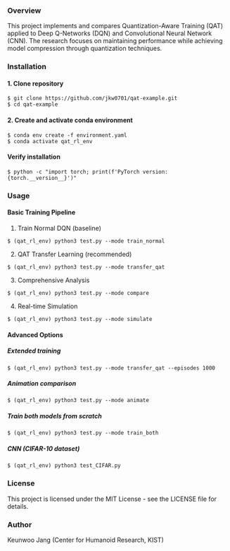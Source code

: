 ### Overview
This project implements and compares Quantization-Aware Training (QAT) applied to Deep Q-Networks (DQN) and Convolutional Neural Network (CNN). The research focuses on maintaining performance while achieving model compression through quantization techniques.

### Installation
#### 1. Clone repository
```
$ git clone https://github.com/jkw0701/qat-example.git
$ cd qat-example
```

#### 2. Create and activate conda environment
```
$ conda env create -f environment.yaml
$ conda activate qat_rl_env
```

#### Verify installation
```
$ python -c "import torch; print(f'PyTorch version: {torch.__version__}')"
```
 
### Usage
#### Basic Training Pipeline
1. Train Normal DQN (baseline)
```
$ (qat_rl_env) python3 test.py --mode train_normal
```

2. QAT Transfer Learning (recommended)
```
$ (qat_rl_env) python3 test.py --mode transfer_qat
```

3. Comprehensive Analysis
```
$ (qat_rl_env) python3 test.py --mode compare
```

4. Real-time Simulation
```
$ (qat_rl_env) python3 test.py --mode simulate
```

#### Advanced Options
##### Extended training
```
$ (qat_rl_env) python3 test.py --mode transfer_qat --episodes 1000
```

##### Animation comparison
```
$ (qat_rl_env) python3 test.py --mode animate
```

##### Train both models from scratch
```
$ (qat_rl_env) python3 test.py --mode train_both
```

##### CNN (CIFAR-10 dataset)
```
$ (qat_rl_env) python3 test_CIFAR.py
```

### License
This project is licensed under the MIT License - see the LICENSE file for details.

### Author
Keunwoo Jang (Center for Humanoid Research, KIST)
